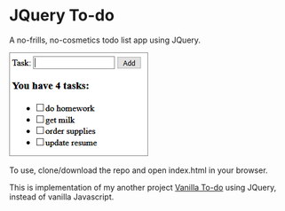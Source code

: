 # JQuery To-do
A no-frills, no-cosmetics todo list app using JQuery.

![to-do app screenshot](https://raw.githubusercontent.com/waqashsn/Vanilla-to-do-list-app/master/images/todo_screenshot.PNG)

To use, clone/download the repo and open index.html in your browser.

This is implementation of my another project [Vanilla To-do](https://github.com/waqashsn/Vanilla-to-do-list-app) using JQuery, instead of vanilla Javascript.